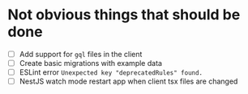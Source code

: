 # Not obvious things that should be done

- [ ] Add support for `gql` files in the client
- [ ] Create basic migrations with example data
- [ ] ESLint error `Unexpected key "deprecatedRules" found.`
- [ ] NestJS watch mode restart app when client tsx files are changed